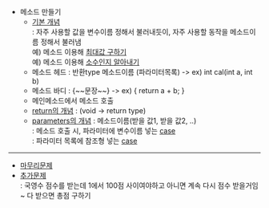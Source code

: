 - 메소드 만들기  
  - [기본 개념](../0526/TestMethod.java)  
  \: 자주 사용할 값을 변수이름 정해서 불러내듯이, 자주 사용할 동작을 메소드이름 정해서 불러냄  
   예) 메소드 이용해 [최대값 구하기](../0526/TestMax.java)  
   예) 메소드 이용해 [소수인지 알아내기](../0529/PrimeNumbers.java)  
  - 메소드 헤드 : 반환type 메소드이름 (파라미터목록) -> ex) int cal(int a, int b)
  - 메소드 바디 : \{\~\~문장\~\~\}  -> ex) \{ return a + b; \}
  - 메인메소드에서 메소드 호출
  - [return의 개념](../0526/TestMethod2.java) : (void -> return type)  
  - [parameters의 개념](../0526/TestMethod3.java) : 메소드이름(받을 값1, 받을 값2, ..)  
  \: 메소드 호출 시, 파라미터에 변수이름 넣는 [case](../0526/Methods.java)  
  \: 파라미터 목록에 참조형 넣는 [case](../0526/MethodRefparam.java)  
  
----
- [마무리문제](../0526/T0526.java)  
- [추가문제](../0526/TestMethod4.java)  
   \: 국영수 점수를 받는데 1에서 100점 사이여야하고 아니면 계속 다시 점수 받을거임~ 다 받으면 총점 구하기
